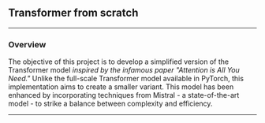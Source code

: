 ## Transformer from scratch
---
### Overview

The objective of this project is to develop a simplified version of the Transformer model _inspired by the infamous paper "Attention is All You Need."_ Unlike the full-scale Transformer model available in PyTorch, this implementation aims to create a smaller variant. This model has been enhanced by incorporating techniques from Mistral - a state-of-the-art model - to strike a balance between complexity and efficiency.






---
